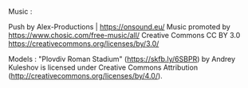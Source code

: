 Music : 

Push by Alex-Productions | https://onsound.eu/
Music promoted by https://www.chosic.com/free-music/all/
Creative Commons CC BY 3.0
https://creativecommons.org/licenses/by/3.0/
 



Models : 
"Plovdiv Roman Stadium" (https://skfb.ly/6SBPR) by Andrey Kuleshov is licensed under Creative Commons Attribution (http://creativecommons.org/licenses/by/4.0/).
